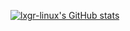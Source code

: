 [![lxgr-linux's GitHub stats](https://github-readme-stats.vercel.app/api?username=lxgr-linux)](https://github.com/anuraghazra/github-readme-stats)